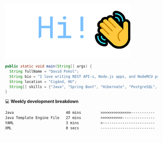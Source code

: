 ![Hi!](assets/images/hi.png)

```java
public static void main(String[] args) {
  String fullName = "David Pokol";
  String bio = "I love writing REST API-s, Node.js apps, and NodeMCU programs";
  String location = "Cigánd, HU";
  String[] skills = {"Java", "Spring Boot", "Hibernate", "PostgreSQL", "Git"};
}
```

💻 **Weekly development breakdown**
<!--START_SECTION:waka-->

```txt
Java                        40 mins         >>>>>>>>>>>>>>-----------   56.55 %
Java Template Engine File   27 mins         >>>>>>>>>>---------------   38.19 %
YAML                        3 mins          >------------------------   05.13 %
XML                         0 secs          -------------------------   00.14 %
```

<!--END_SECTION:waka-->

![footer](assets/images/footer.png)
